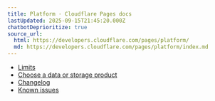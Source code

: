 ```yaml
---
title: Platform · Cloudflare Pages docs
lastUpdated: 2025-09-15T21:45:20.000Z
chatbotDeprioritize: true
source_url:
  html: https://developers.cloudflare.com/pages/platform/
  md: https://developers.cloudflare.com/pages/platform/index.md
---
```


* [Limits](https://developers.cloudflare.com/pages/platform/limits/)
* [Choose a data or storage product](https://developers.cloudflare.com/workers/platform/storage-options/)
* [Changelog](https://developers.cloudflare.com/pages/platform/changelog/)
* [Known issues](https://developers.cloudflare.com/pages/platform/known-issues/)
